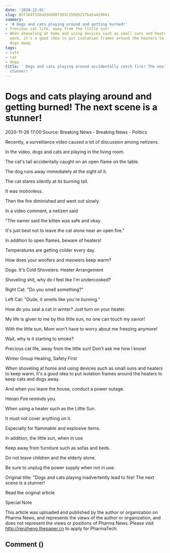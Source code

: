 ```yaml
---
date: '2020-12-01'
slug: 02f1b4f326a93ddd0f303c159d521fba5a424041
summary:
- '# Dogs and cats playing around and getting burned!'
- Precious cat life, away from the little sun!
- When shoveling at home and using devices such as small suns and heaters to keep
  warm, it's a good idea to put isolation frames around the heaters to keep cats and
  dogs away.
tags:
- cats
- cat
- dogs
title: ' Dogs and cats playing around accidentally catch fire! The next scene is a
  stunner! '
---
```


 # Dogs and cats playing around and getting burned! The next scene is a stunner!

2020-11-26 17:00 Source: Breaking News - Breaking News - Politics

Recently, a surveillance video caused a lot of discussion among netizens.

In the video, dogs and cats are playing in the living room.

The cat's tail accidentally caught on an open flame on the table.

The dog runs away immediately at the sight of it.

The cat stares silently at its burning tail.

It was motionless.

Then the fire diminished and went out slowly.

In a video comment, a netizen said

"The owner said the kitten was safe and okay.

It's just best not to leave the cat alone near an open fire."

In addition to open flames, beware of heaters!

Temperatures are getting colder every day.

How does your woofers and meowers keep warm?

Dogs: It's Cold Shovelers: Heater Arrangement

Shoveling shit, why do I feel like I'm undercooked?

Right Cat: "Do you smell something?"

Left Cat: "Dude, it smells like you're burning."

How do you seal a cat in winter? Just turn on your heater.

My life is given to me by this little sun, no one can touch my savior!

With the little sun, Mom won't have to worry about me freezing anymore!

Wait, why is it starting to smoke?

Precious cat life, away from the little sun! Don't ask me how I know!

Winter Group Heating, Safety First

When shoveling at home and using devices such as small suns and heaters to keep warm, it's a good idea to put isolation frames around the heaters to keep cats and dogs away.

And when you leave the house, conduct a power outage.

Henan Fire reminds you.

When using a heater such as the Little Sun.

It must not cover anything on it.

Especially for flammable and explosive items.

In addition, the little sun, when in use

Keep away from furniture such as sofas and beds.

Do not leave children and the elderly alone.

Be sure to unplug the power supply when not in use.

Original title: "Dogs and cats playing inadvertently lead to fire! The next scene is a stunner!

Read the original article

Special Note

This article was uploaded and published by the author or organization on Pharma News, and represents the views of the author or organization, and does not represent the views or positions of Pharma News. Please visit http://renzheng.thepaper.cn to apply for PharmaTech.

## Comment ()

 
        